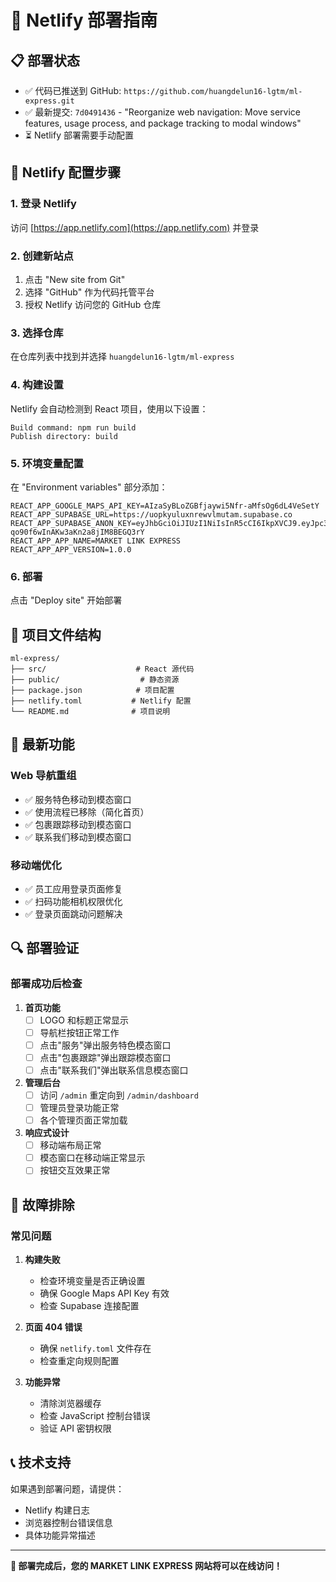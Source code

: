 # 🚀 Netlify 部署指南

## 📋 部署状态
- ✅ 代码已推送到 GitHub: `https://github.com/huangdelun16-lgtm/ml-express.git`
- ✅ 最新提交: `7d0491436` - "Reorganize web navigation: Move service features, usage process, and package tracking to modal windows"
- ⏳ Netlify 部署需要手动配置

## 🔧 Netlify 配置步骤

### 1. 登录 Netlify
访问 [https://app.netlify.com](https://app.netlify.com) 并登录

### 2. 创建新站点
1. 点击 "New site from Git"
2. 选择 "GitHub" 作为代码托管平台
3. 授权 Netlify 访问您的 GitHub 仓库

### 3. 选择仓库
在仓库列表中找到并选择 `huangdelun16-lgtm/ml-express`

### 4. 构建设置
Netlify 会自动检测到 React 项目，使用以下设置：

```
Build command: npm run build
Publish directory: build
```

### 5. 环境变量配置
在 "Environment variables" 部分添加：

```
REACT_APP_GOOGLE_MAPS_API_KEY=AIzaSyBLoZGBfjaywi5Nfr-aMfsOg6dL4VeSetY
REACT_APP_SUPABASE_URL=https://uopkyuluxnrewvlmutam.supabase.co
REACT_APP_SUPABASE_ANON_KEY=eyJhbGciOiJIUzI1NiIsInR5cCI6IkpXVCJ9.eyJpc3MiOiJzdXBhYmFzZSIsInJlZiI6InVvcGt5dWx1eG5yZXd2bG11dGFtIiwicm9sZSI6ImFub24iLCJpYXQiOjE3NTkwNDMwMDAsImV4cCI6MjA3NDYxOTAwMH0._6AilDWJcevT-qo90f6wInAKw3aKn2a8jIM8BEGQ3rY
REACT_APP_APP_NAME=MARKET LINK EXPRESS
REACT_APP_APP_VERSION=1.0.0
```

### 6. 部署
点击 "Deploy site" 开始部署

## 📁 项目文件结构
```
ml-express/
├── src/                    # React 源代码
├── public/                  # 静态资源
├── package.json            # 项目配置
├── netlify.toml           # Netlify 配置
└── README.md              # 项目说明
```

## 🎯 最新功能

### Web 导航重组
- ✅ 服务特色移动到模态窗口
- ✅ 使用流程已移除（简化首页）
- ✅ 包裹跟踪移动到模态窗口
- ✅ 联系我们移动到模态窗口

### 移动端优化
- ✅ 员工应用登录页面修复
- ✅ 扫码功能相机权限优化
- ✅ 登录页面跳动问题解决

## 🔍 部署验证

### 部署成功后检查
1. **首页功能**
   - [ ] LOGO 和标题正常显示
   - [ ] 导航栏按钮正常工作
   - [ ] 点击"服务"弹出服务特色模态窗口
   - [ ] 点击"包裹跟踪"弹出跟踪模态窗口
   - [ ] 点击"联系我们"弹出联系信息模态窗口

2. **管理后台**
   - [ ] 访问 `/admin` 重定向到 `/admin/dashboard`
   - [ ] 管理员登录功能正常
   - [ ] 各个管理页面正常加载

3. **响应式设计**
   - [ ] 移动端布局正常
   - [ ] 模态窗口在移动端正常显示
   - [ ] 按钮交互效果正常

## 🚨 故障排除

### 常见问题
1. **构建失败**
   - 检查环境变量是否正确设置
   - 确保 Google Maps API Key 有效
   - 检查 Supabase 连接配置

2. **页面 404 错误**
   - 确保 `netlify.toml` 文件存在
   - 检查重定向规则配置

3. **功能异常**
   - 清除浏览器缓存
   - 检查 JavaScript 控制台错误
   - 验证 API 密钥权限

## 📞 技术支持
如果遇到部署问题，请提供：
- Netlify 构建日志
- 浏览器控制台错误信息
- 具体功能异常描述

---

**🎉 部署完成后，您的 MARKET LINK EXPRESS 网站将可以在线访问！**
